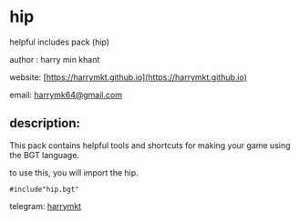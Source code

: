 # hip

helpful includes pack (hip)

author : harry min khant

website: 
[https://harrymkt.github.io](https://harrymkt.github.io)

email: 
[harrymk64@gmail.com](mailto:harrymk64@gmail.com)

## description:

This pack contains helpful tools and shortcuts for making your game using the BGT language.

to use this, you will import the hip.

```
#include"hip.bgt"
```

telegram:
[harrymkt](https://t.me/harrymkt)
